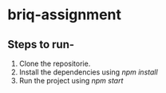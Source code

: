 # briq-assignment

## Steps to run-
1. Clone the repositorie.
2. Install the dependencies using *npm install*
3. Run the project using *npm start*
